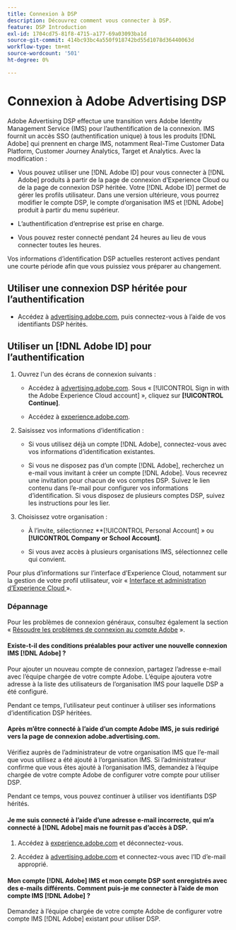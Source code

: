 ```yaml
---
title: Connexion à DSP
description: Découvrez comment vous connecter à DSP.
feature: DSP Introduction
exl-id: 1704cd75-81f8-4715-a177-69a03093ba1d
source-git-commit: 414bc93bc4a550f918742bd55d1078d36440063d
workflow-type: tm+mt
source-wordcount: '501'
ht-degree: 0%

---
```


# Connexion à Adobe Advertising DSP

Adobe Advertising DSP effectue une transition vers Adobe Identity Management Service (IMS) pour l’authentification de la connexion. IMS fournit un accès SSO (authentification unique) à tous les produits [!DNL Adobe] qui prennent en charge IMS, notamment Real-Time Customer Data Platform, Customer Journey Analytics, Target et Analytics. Avec la modification :

* Vous pouvez utiliser une [!DNL Adobe ID] pour vous connecter à [!DNL Adobe] produits à partir de la page de connexion d’Experience Cloud ou de la page de connexion DSP héritée. Votre [!DNL Adobe ID] permet de gérer les profils utilisateur. Dans une version ultérieure, vous pourrez modifier le compte DSP, le compte d’organisation IMS et [!DNL Adobe] produit à partir du menu supérieur.

* L’authentification d’entreprise est prise en charge.

* Vous pouvez rester connecté pendant 24 heures au lieu de vous connecter toutes les heures.

Vos informations d’identification DSP actuelles resteront actives pendant une courte période afin que vous puissiez vous préparer au changement.

## Utiliser une connexion DSP héritée pour l’authentification

* Accédez à [advertising.adobe.com](https://advertising.adobe.com), puis connectez-vous à l’aide de vos identifiants DSP hérités.

## Utiliser un [!DNL Adobe ID] pour l’authentification

1. Ouvrez l&#39;un des écrans de connexion suivants :

   * Accédez à [advertising.adobe.com](https://advertising.adobe.com). Sous « [!UICONTROL Sign in with the Adobe Experience Cloud account] », cliquez sur **[!UICONTROL Continue]**.

   * Accédez à [experience.adobe.com](https://experience.adobe.com).

1. Saisissez vos informations d’identification :

   * Si vous utilisez déjà un compte [!DNL Adobe], connectez-vous avec vos informations d’identification existantes.

   * Si vous ne disposez pas d’un compte [!DNL Adobe], recherchez un e-mail vous invitant à créer un compte [!DNL Adobe]. Vous recevrez une invitation pour chacun de vos comptes DSP. Suivez le lien contenu dans l’e-mail pour configurer vos informations d’identification. Si vous disposez de plusieurs comptes DSP, suivez les instructions pour les lier.

1. Choisissez votre organisation :

   * À l’invite, sélectionnez **[!UICONTROL Personal Account] » ou **[!UICONTROL Company or School Account]**.

   * Si vous avez accès à plusieurs organisations IMS, sélectionnez celle qui convient.

Pour plus d’informations sur l’interface d’Experience Cloud, notamment sur la gestion de votre profil utilisateur, voir « [Interface et administration d’Experience Cloud ](https://experienceleague.adobe.com/en/docs/core-services/interface/experience-cloud) ».

### Dépannage

Pour les problèmes de connexion généraux, consultez également la section « [Résoudre les problèmes de connexion au compte Adobe](https://helpx.adobe.com/manage-account/kb/account-password-sign-help.linkfree.html) ».

#### Existe-t-il des conditions préalables pour activer une nouvelle connexion IMS [!DNL Adobe] ?

Pour ajouter un nouveau compte de connexion, partagez l’adresse e-mail avec l’équipe chargée de votre compte Adobe. L’équipe ajoutera votre adresse à la liste des utilisateurs de l’organisation IMS pour laquelle DSP a été configuré.

Pendant ce temps, l’utilisateur peut continuer à utiliser ses informations d’identification DSP héritées.

#### Après m’être connecté à l’aide d’un compte Adobe IMS, je suis redirigé vers la page de connexion adobe.advertising.com.

Vérifiez auprès de l’administrateur de votre organisation IMS que l’e-mail que vous utilisez a été ajouté à l’organisation IMS. Si l’administrateur confirme que vous êtes ajouté à l’organisation IMS, demandez à l’équipe chargée de votre compte Adobe de configurer votre compte pour utiliser DSP.

Pendant ce temps, vous pouvez continuer à utiliser vos identifiants DSP hérités.

#### Je me suis connecté à l’aide d’une adresse e-mail incorrecte, qui m’a connecté à [!DNL Adobe] mais ne fournit pas d’accès à DSP.

1. Accédez à [experience.adobe.com](https://experience.adobe.com) et déconnectez-vous.

1. Accédez à [advertising.adobe.com](https://advertising.adobe.com) et connectez-vous avec l’ID d’e-mail approprié.

#### Mon compte [!DNL Adobe] IMS et mon compte DSP sont enregistrés avec des e-mails différents. Comment puis-je me connecter à l’aide de mon compte IMS [!DNL Adobe] ?

Demandez à l’équipe chargée de votre compte Adobe de configurer votre compte IMS [!DNL Adobe] existant pour utiliser DSP.
